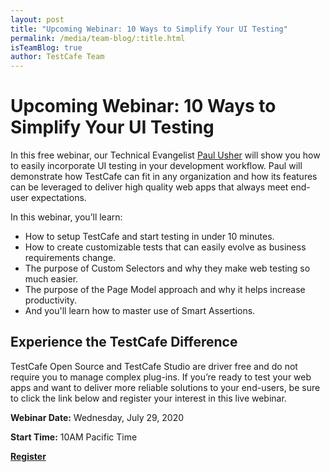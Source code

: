 ```yaml
---
layout: post
title: "Upcoming Webinar: 10 Ways to Simplify Your UI Testing"
permalink: /media/team-blog/:title.html
isTeamBlog: true
author: TestCafe Team
---
```

# Upcoming Webinar: 10 Ways to Simplify Your UI Testing

In this free webinar, our Technical Evangelist [Paul Usher](https://twitter.com/paul__usher) will show you how to easily incorporate UI testing in your development workflow. Paul will demonstrate how TestCafe can fit in any organization and how its features can be leveraged to deliver high quality web apps that always meet end-user expectations.

<!--more-->

In this webinar, you’ll learn:

- How to setup TestCafe and start testing in under 10 minutes.
- How to create customizable tests that can easily evolve as business requirements change.
- The purpose of Custom Selectors and why they make web testing so much easier.
- The purpose of the Page Model approach and why it helps increase productivity.
- And you'll learn how to master use of Smart Assertions.

## Experience the TestCafe Difference

TestCafe Open Source and TestCafe Studio are driver free and do not require you to manage complex plug-ins. If you’re ready to test your web apps and want to deliver more reliable solutions to your end-users, be sure to click the link below and register your interest in this live webinar.

**Webinar Date:** Wednesday, July 29, 2020

**Start Time:** 10AM Pacific Time

**[Register](https://dxpr.es/10_ways_to_simplify_ui_testing)**
